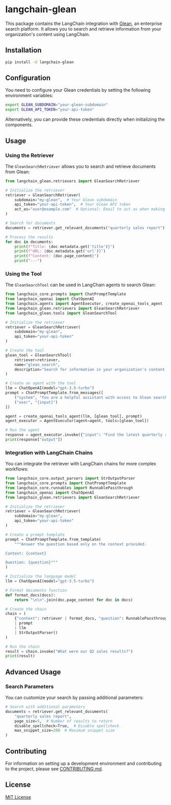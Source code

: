# langchain-glean

This package contains the LangChain integration with [Glean](https://www.glean.com/), an enterprise search platform. It allows you to search and retrieve information from your organization's content using LangChain.

## Installation

```bash
pip install -U langchain-glean
```

## Configuration

You need to configure your Glean credentials by setting the following environment variables:

```bash
export GLEAN_SUBDOMAIN="your-glean-subdomain"
export GLEAN_API_TOKEN="your-api-token"
```

Alternatively, you can provide these credentials directly when initializing the components.

## Usage

### Using the Retriever

The `GleanSearchRetriever` allows you to search and retrieve documents from Glean:

```python
from langchain_glean.retrievers import GleanSearchRetriever

# Initialize the retriever
retriever = GleanSearchRetriever(
    subdomain="my-glean",  # Your Glean subdomain
    api_token="your-api-token",  # Your Glean API token
    act_as="user@example.com"  # Optional: Email to act as when making requests
)

# Search for documents
documents = retriever.get_relevant_documents("quarterly sales report")

# Process the results
for doc in documents:
    print(f"Title: {doc.metadata.get('title')}")
    print(f"URL: {doc.metadata.get('url')}")
    print(f"Content: {doc.page_content}")
    print("---")
```

### Using the Tool

The `GleanSearchTool` can be used in LangChain agents to search Glean:

```python
from langchain_core.prompts import ChatPromptTemplate
from langchain_openai import ChatOpenAI
from langchain.agents import AgentExecutor, create_openai_tools_agent
from langchain_glean.retrievers import GleanSearchRetriever
from langchain_glean.tools import GleanSearchTool

# Initialize the retriever
retriever = GleanSearchRetriever(
    subdomain="my-glean",
    api_token="your-api-token"
)

# Create the tool
glean_tool = GleanSearchTool(
    retriever=retriever,
    name="glean_search",
    description="Search for information in your organization's content using Glean."
)

# Create an agent with the tool
llm = ChatOpenAI(model="gpt-3.5-turbo")
prompt = ChatPromptTemplate.from_messages([
    ("system", "You are a helpful assistant with access to Glean search."),
    ("user", "{input}")
])

agent = create_openai_tools_agent(llm, [glean_tool], prompt)
agent_executor = AgentExecutor(agent=agent, tools=[glean_tool])

# Run the agent
response = agent_executor.invoke({"input": "Find the latest quarterly report"})
print(response["output"])
```

### Integration with LangChain Chains

You can integrate the retriever with LangChain chains for more complex workflows:

```python
from langchain_core.output_parsers import StrOutputParser
from langchain_core.prompts import ChatPromptTemplate
from langchain_core.runnables import RunnablePassthrough
from langchain_openai import ChatOpenAI
from langchain_glean.retrievers import GleanSearchRetriever

# Initialize the retriever
retriever = GleanSearchRetriever(
    subdomain="my-glean",
    api_token="your-api-token"
)

# Create a prompt template
prompt = ChatPromptTemplate.from_template(
    """Answer the question based only on the context provided.

Context: {context}

Question: {question}"""
)

# Initialize the language model
llm = ChatOpenAI(model="gpt-3.5-turbo")

# Format documents function
def format_docs(docs):
    return "\n\n".join(doc.page_content for doc in docs)

# Create the chain
chain = (
    {"context": retriever | format_docs, "question": RunnablePassthrough()}
    | prompt
    | llm
    | StrOutputParser()
)

# Run the chain
result = chain.invoke("What were our Q2 sales results?")
print(result)
```

## Advanced Usage

### Search Parameters

You can customize your search by passing additional parameters:

```python
# Search with additional parameters
documents = retriever.get_relevant_documents(
    "quarterly sales report",
    page_size=5,  # Number of results to return
    disable_spellcheck=True,  # Disable spellcheck
    max_snippet_size=200  # Maximum snippet size
)
```

## Contributing

For information on setting up a development environment and contributing to the project, please see [CONTRIBUTING.md](CONTRIBUTING.md).

## License

[MIT License](LICENSE)
